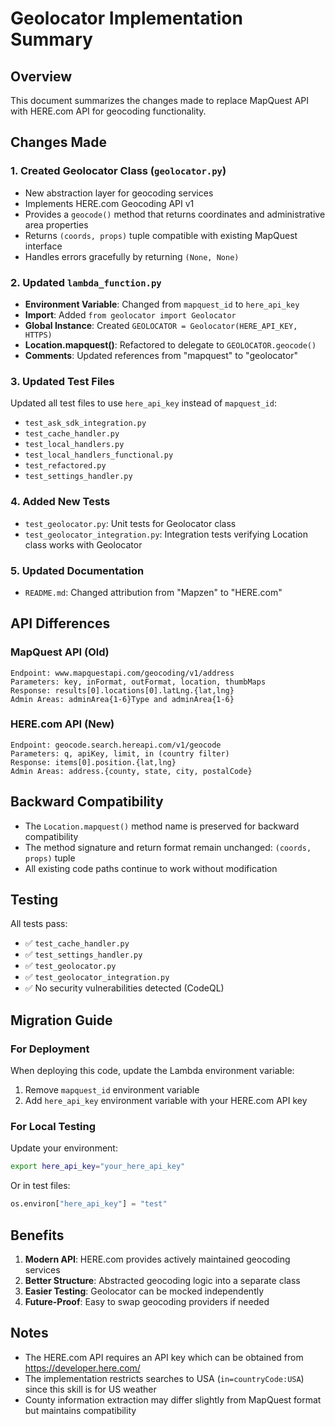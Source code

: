 # Geolocator Implementation Summary

## Overview
This document summarizes the changes made to replace MapQuest API with HERE.com API for geocoding functionality.

## Changes Made

### 1. Created Geolocator Class (`geolocator.py`)
- New abstraction layer for geocoding services
- Implements HERE.com Geocoding API v1
- Provides a `geocode()` method that returns coordinates and administrative area properties
- Returns `(coords, props)` tuple compatible with existing MapQuest interface
- Handles errors gracefully by returning `(None, None)`

### 2. Updated `lambda_function.py`
- **Environment Variable**: Changed from `mapquest_id` to `here_api_key`
- **Import**: Added `from geolocator import Geolocator`
- **Global Instance**: Created `GEOLOCATOR = Geolocator(HERE_API_KEY, HTTPS)`
- **Location.mapquest()**: Refactored to delegate to `GEOLOCATOR.geocode()`
- **Comments**: Updated references from "mapquest" to "geolocator"

### 3. Updated Test Files
Updated all test files to use `here_api_key` instead of `mapquest_id`:
- `test_ask_sdk_integration.py`
- `test_cache_handler.py`
- `test_local_handlers.py`
- `test_local_handlers_functional.py`
- `test_refactored.py`
- `test_settings_handler.py`

### 4. Added New Tests
- `test_geolocator.py`: Unit tests for Geolocator class
- `test_geolocator_integration.py`: Integration tests verifying Location class works with Geolocator

### 5. Updated Documentation
- `README.md`: Changed attribution from "Mapzen" to "HERE.com"

## API Differences

### MapQuest API (Old)
```
Endpoint: www.mapquestapi.com/geocoding/v1/address
Parameters: key, inFormat, outFormat, location, thumbMaps
Response: results[0].locations[0].latLng.{lat,lng}
Admin Areas: adminArea{1-6}Type and adminArea{1-6}
```

### HERE.com API (New)
```
Endpoint: geocode.search.hereapi.com/v1/geocode
Parameters: q, apiKey, limit, in (country filter)
Response: items[0].position.{lat,lng}
Admin Areas: address.{county, state, city, postalCode}
```

## Backward Compatibility
- The `Location.mapquest()` method name is preserved for backward compatibility
- The method signature and return format remain unchanged: `(coords, props)` tuple
- All existing code paths continue to work without modification

## Testing
All tests pass:
- ✅ `test_cache_handler.py`
- ✅ `test_settings_handler.py`
- ✅ `test_geolocator.py`
- ✅ `test_geolocator_integration.py`
- ✅ No security vulnerabilities detected (CodeQL)

## Migration Guide

### For Deployment
When deploying this code, update the Lambda environment variable:
1. Remove `mapquest_id` environment variable
2. Add `here_api_key` environment variable with your HERE.com API key

### For Local Testing
Update your environment:
```bash
export here_api_key="your_here_api_key"
```

Or in test files:
```python
os.environ["here_api_key"] = "test"
```

## Benefits
1. **Modern API**: HERE.com provides actively maintained geocoding services
2. **Better Structure**: Abstracted geocoding logic into a separate class
3. **Easier Testing**: Geolocator can be mocked independently
4. **Future-Proof**: Easy to swap geocoding providers if needed

## Notes
- The HERE.com API requires an API key which can be obtained from https://developer.here.com/
- The implementation restricts searches to USA (`in=countryCode:USA`) since this skill is for US weather
- County information extraction may differ slightly from MapQuest format but maintains compatibility
